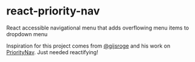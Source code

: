 react-priority-nav
==================

React accessible navigational menu that adds overflowing menu items to dropdown menu

Inspiration for this project comes from [@gijsroge](http://www.twitter.com/gijsroge) and his work on [PriorityNav](http://gijsroge.github.io/priority-nav.js/).  Just needed reactifying!

